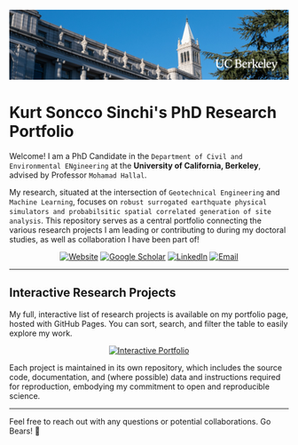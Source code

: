 <p align="center">
  <img src="LinkedIn-cover-01-1.jpg" width="800" alt="Banner Image">
</p>

# Kurt Soncco Sinchi's PhD Research Portfolio

Welcome! I am a PhD Candidate in the `Department of Civil and Environmental ENgineering` at the **University of California, Berkeley**, advised by Professor `Mohamad Hallal`.

My research, situated at the intersection of `Geotechnical Engineering` and `Machine Learning`, focuses on `robust surrogated earthquate physical simulators and probabilsitic spatial correlated generation of site analysis`. This repository serves as a central portfolio connecting the various research projects I am leading or contributing to during my doctoral studies, as well as collaboration I have been part of!

<p align="center">
  <a href="[LINK_TO_YOUR_PERSONAL_WEBSITE]"><img src="https://img.shields.io/badge/Website-3b5998?style=for-the-badge&logo=googlechrome&logoColor=white" alt="Website"></a>
  <a href="[LINK_TO_YOUR_GOOGLE_SCHOLAR]"><img src="https://img.shields.io/badge/Google_Scholar-4285F4?style=for-the-badge&logo=googlescholar&logoColor=white" alt="Google Scholar"></a>
  <a href="[LINK_TO_YOUR_LINKEDIN]"><img src="https://img.shields.io/badge/LinkedIn-0077B5?style=for-the-badge&logo=linkedin&logoColor=white" alt="LinkedIn"></a>
  <a href="mailto:[YOUR_BERKELEY_EMAIL]"><img src="https://img.shields.io/badge/Email-D14836?style=for-the-badge&logo=gmail&logoColor=white" alt="Email"></a>
</p>

---

## Interactive Research Projects

My full, interactive list of research projects is available on my portfolio page, hosted with GitHub Pages. You can sort, search, and filter the table to easily explore my work.

<p align="center">
  <a href="https://[YOUR-USERNAME].github.io/[YOUR-REPOSITORY-NAME]/">
    <img src="https://img.shields.io/badge/View_Interactive_Portfolio-2ea44f?style=for-the-badge&logo=github&logoColor=white" alt="Interactive Portfolio">
  </a>
</p>

Each project is maintained in its own repository, which includes the source code, documentation, and (where possible) data and instructions required for reproduction, embodying my commitment to open and reproducible science.

---

Feel free to reach out with any questions or potential collaborations. Go Bears! 🐻
